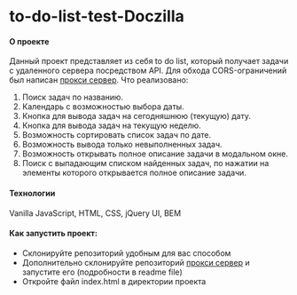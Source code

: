 # to-do-list-test-Doczilla
#### О проекте
Данный проект представляет из себя to do list, который получает задачи с удаленного сервера посредством API. Для обхода CORS-ограничений был написан [прокси сервер](https://github.com/Celtiss/to-do-list-test-Doczilla-server).
Что реализовано:
1. Поиск задач по названию.
2. Календарь с возможностью выбора даты.
3. Кнопка для вывода задач на сегодняшнюю (текущую) дату.
4. Кнопка для вывода задач на текущую неделю.
5. Возможность сортировать список задач по дате.
6. Возможность вывода только невыполненных задач.
7. Возможность открывать полное описание задачи в модальном окне.
8. Поиск с выпадающим списком найденных задач, по нажатии на элементы которого открывается полное описание задачи.

#### Технологии
Vanilla JavaScript, HTML, CSS, jQuery UI, BEM

#### Как запустить проект:
- Склонируйте репозиторий удобным для вас способом
- Дополнительно склонируйте репозиторий [прокси сервер](https://github.com/Celtiss/to-do-list-test-Doczilla-server) и запустите его (подробности в readme file)
- Откройте файл index.html в директории проекта
